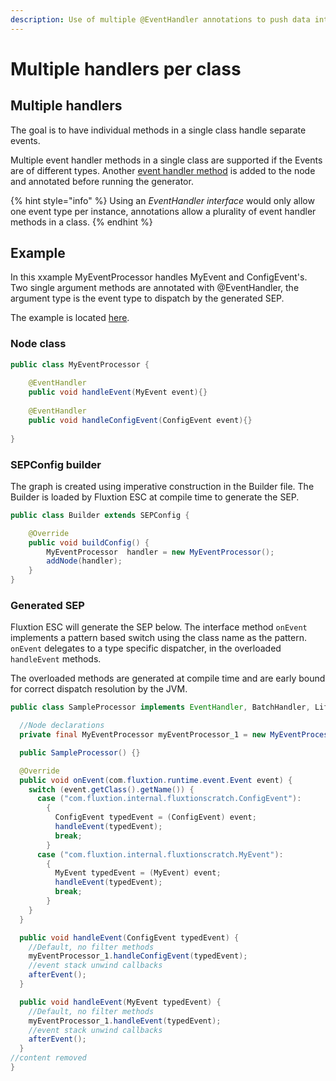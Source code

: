 ```yaml
---
description: Use of multiple @EventHandler annotations to push data into a SEP
---
```


# Multiple handlers per class

## Multiple handlers

The goal is to have individual methods in a single class handle separate events.

Multiple event handler methods in a single class are supported if the Events are of different types. Another [event handler method](event-handling.md) is added to the node and annotated before running the generator. 

{% hint style="info" %}
Using an _EventHandler interface_ would only allow one event type per instance, annotations allow a plurality of event handler methods in a class. 
{% endhint %}

## Example

In this xxample MyEventProcessor handles MyEvent and ConfigEvent's. Two single argument methods are annotated with @EventHandler, the argument type is the event type to dispatch by the generated SEP.

The example is located [here](https://github.com/v12technology/fluxtion/tree/develop/examples/documentation-examples/src/main/java/com/fluxtion/example/core/events/multihandler).

### Node class

```java
public class MyEventProcessor {
    
    @EventHandler
    public void handleEvent(MyEvent event){}
    
    @EventHandler
    public void handleConfigEvent(ConfigEvent event){}
    
}
```

### SEPConfig builder

The graph is created using imperative construction in the Builder file. The Builder is loaded by Fluxtion ESC at compile time to generate the SEP.

```java
public class Builder extends SEPConfig {

    @Override
    public void buildConfig() {
        MyEventProcessor  handler = new MyEventProcessor();
        addNode(handler);
    }
}
```

### Generated SEP 

Fluxtion ESC will generate the SEP below. The interface method `onEvent` implements a pattern based switch using the class name as the pattern. `onEvent` delegates to a type specific dispatcher, in the overloaded `handleEvent` methods. 

The overloaded methods are generated at compile time and are early bound for correct dispatch resolution  by the JVM.

```java
public class SampleProcessor implements EventHandler, BatchHandler, Lifecycle {

  //Node declarations
  private final MyEventProcessor myEventProcessor_1 = new MyEventProcessor();

  public SampleProcessor() {}

  @Override
  public void onEvent(com.fluxtion.runtime.event.Event event) {
    switch (event.getClass().getName()) {
      case ("com.fluxtion.internal.fluxtionscratch.ConfigEvent"):
        {
          ConfigEvent typedEvent = (ConfigEvent) event;
          handleEvent(typedEvent);
          break;
        }
      case ("com.fluxtion.internal.fluxtionscratch.MyEvent"):
        {
          MyEvent typedEvent = (MyEvent) event;
          handleEvent(typedEvent);
          break;
        }
    }
  }

  public void handleEvent(ConfigEvent typedEvent) {
    //Default, no filter methods
    myEventProcessor_1.handleConfigEvent(typedEvent);
    //event stack unwind callbacks
    afterEvent();
  }

  public void handleEvent(MyEvent typedEvent) {
    //Default, no filter methods
    myEventProcessor_1.handleEvent(typedEvent);
    //event stack unwind callbacks
    afterEvent();
  }
//content removed
}
```

